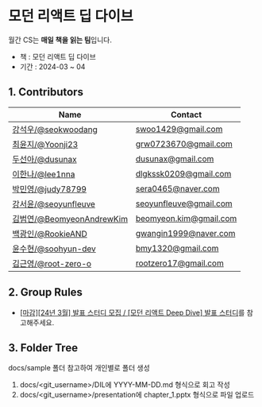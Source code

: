# 모던 리액트 딥 다이브

월간 CS는 **매일 책을 읽는 팀**입니다.

-   책 : 모던 리액트 딥 다이브
-   기간 : 2024-03 ~ 04

## 1. Contributors

| Name                                             | Contact                       |
| ------------------------------------------------ | ----------------------------- |
| [강석우/@seokwoodang](https://github.com/Seokwoodang)    | swoo1429@gmail.com |
| [최윤지/@Yoonji23](https://github.com/Yoonji23)    | grw0723670@gmail.com |
| [두선아/@dusunax](https://github.com/dusunax)    | dusunax@gmail.com |
| [이한나/@lee1nna](https://github.com/lee1nna)    | dlgkssk0209@gmail.com |
| [박민영/@judy78799](https://github.com/judy78799)    | sera0465@naver.com |
| [강서윤/@seoyunfleuve](https://github.com/seoyunfleuve)    | seoyunfleuve@gmail.com |
| [김범연/@BeomyeonAndrewKim](https://github.com/BeomyeonAndrewKim)    | beomyeon.kim@gmail.com |
| [백광인/@RookieAND](https://github.com/RookieAND)    | gwangin1999@naver.com |
| [윤수현/@soohyun-dev](https://github.com/soohyun-dev)    | bmy1320@gmail.com |
| [김근영/@root-zero-o](https://github.com/root-zero-o)    | rootzero17@gmail.com |

## 2. Group Rules

- [[마감][24년 3월] 발표 스터디 모집 / [모던 리액트 Deep Dive] 발표 스터디](https://inblog.ai/monthly-cs/16450)를 참고해주세요.

## 3. Folder Tree

docs/sample 폴더 참고하여 개인별로 폴더 생성

1. docs/<git_username\>/DIL에 YYYY-MM-DD.md 형식으로 회고 작성
2. docs/<git_username\>/presentation에 chapter_1.pptx 형식으로 파일 업로드

